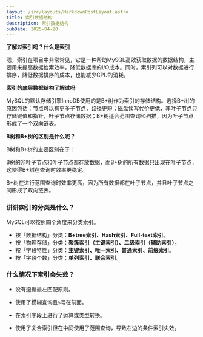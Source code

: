 ```yaml
---
layout: /src/layouts/MarkdownPostLayout.astro
title: 索引数据结构
description: 索引数据结构
pubDate: 2025-04-20
---
```


**了解过索引吗？什么是索引**

嗯，索引在项目中非常常见，它是一种帮助MySQL高效获取数据的数据结构，主要用来提高数据检索效率，降低数据库的I/O成本。同时，索引列可以对数据进行排序，降低数据排序的成本，也能减少CPU的消耗。

**索引的底层数据结构了解过吗**

MySQL的默认存储引擎InnoDB使用的是B+树作为索引的存储结构。选择B+树的原因包括：节点可以有更多子节点，路径更短；磁盘读写代价更低，非叶子节点只存储键值和指针，叶子节点存储数据；B+树适合范围查询和扫描，因为叶子节点形成了一个双向链表。

**B树和B+树的区别是什么呢？**

B树和B+树的主要区别在于：

B树的非叶子节点和叶子节点都存放数据，而B+树的所有数据只出现在叶子节点，这使得B+树在查询时效率更稳定。

B+树在进行范围查询时效率更高，因为所有数据都在叶子节点，并且叶子节点之间形成了双向链表。


### 讲讲索引的分类是什么？

MySQL可以按照四个角度来分类索引。

- 按「数据结构」分类：**B+tree索引、Hash索引、Full-text索引**。
- 按「物理存储」分类：**聚簇索引（主键索引）、二级索引（辅助索引）**。
- 按「字段特性」分类：**主键索引、唯一索引、普通索引、前缀索引**。
- 按「字段个数」分类：**单列索引、联合索引**。

### **什么情况下索引会失效？**

- 没有遵循最左匹配原则。
    
- 使用了模糊查询且`%`号在前面。
    
- 在索引字段上进行了运算或类型转换。
    
- 使用了复合索引但在中间使用了范围查询，导致右边的条件索引失效。